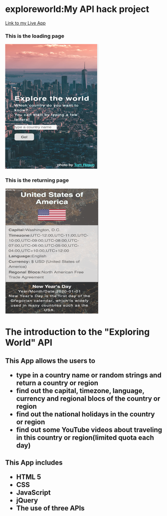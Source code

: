 <h1>exploreworld:My API hack project</h1>
<a href= "https://emilystacy.github.io/exploreworld/"> Link to my Live App </a>
<h3> This is the loading page</h3>
<img src="images/app1.png" width="300px" height="400px">
<h3> This is the returning page</h3>
<img src="images/app2.png" width="300px" height="400px">
<h1> The introduction to the "Exploring World" API </h1>
<h2> This App allows the users to
<ul> 
  <li> type in a country name or random strings and return a country or region
  <li> find out the capital, timezone, language, currency and regional blocs of the country or region
  <li> find out the national holidays in the country or region 
  <li> find out some YouTube videos about traveling in this country or region(limited quota each day)
  </ul>
  <h2> This App includes
  <ul>
    <li> HTML 5 </li> 
    <li> CSS </li>
    <li> JavaScript </li>
    <li> jQuery </li>
    <li> The use of three APIs  </li>
    </ul>
